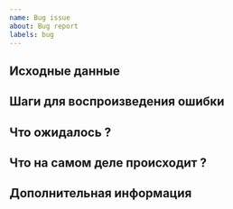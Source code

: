 ```yaml
---
name: Bug issue
about: Bug report
labels: bug
---
```


## Исходные данные

<!-- Ссылка на на каком странице возникает баг) -->

<!-- исходный код) -->

## Шаги для воспроизведения ошибки

<!-- 1 На странице example.com/form -->

<!-- 2 Выбрал input "Phone Number" -->

<!-- 3 При вводе в input, вводим любые цифры -->

<!-- P.S. По желанию можно gif вставить -->

## Что ожидалось ?

<!-- При заполнение формы, форма пропустить нас дальше -->

## Что на самом деле происходит ?

<!-- Возникает ошибка, и форма становиться не активным) -->

## Дополнительная информация
